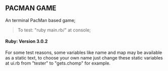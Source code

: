 ## PACMAN GAME

An terminal PacMan based game;

>To test: "ruby main.rb/" at console;

#### Ruby: Version 3.0.2

For some test reasons, some variables like name and map may be available as a static text, to choose your own name just change these static variables at ui.rb from "tester" to "gets.chomp" for example.

